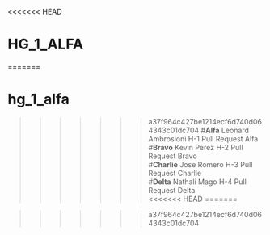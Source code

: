 <<<<<<< HEAD
# HG_1_ALFA
=======
# hg_1_alfa
>>>>>>> a37f964c427be1214ecf6d740d064343c01dc704
#**Alfa** Leonard Ambrosioni H-1 Pull Request Alfa  
#**Bravo** Kevin Perez H-2 Pull Request Bravo  
#**Charlie** Jose Romero H-3 Pull Request Charlie  
#**Delta** Nathali Mago H-4 Pull Request Delta  
<<<<<<< HEAD
=======

>>>>>>> a37f964c427be1214ecf6d740d064343c01dc704
